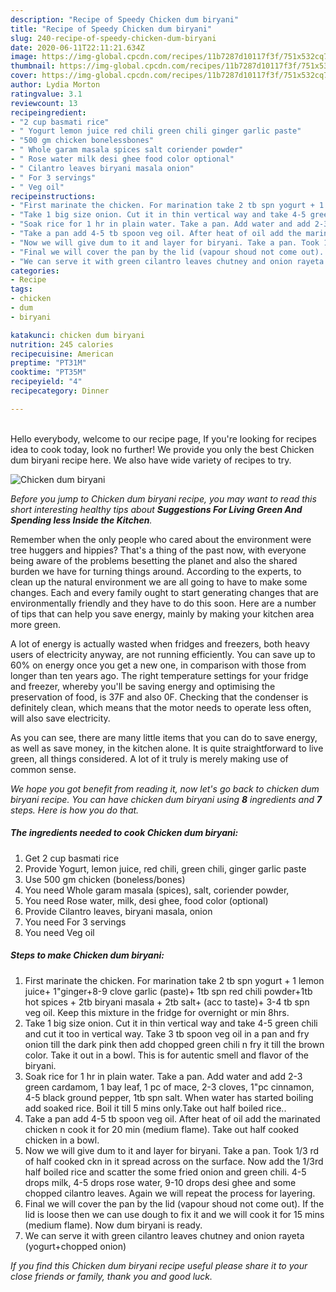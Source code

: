 ```yaml
---
description: "Recipe of Speedy Chicken dum biryani"
title: "Recipe of Speedy Chicken dum biryani"
slug: 240-recipe-of-speedy-chicken-dum-biryani
date: 2020-06-11T22:11:21.634Z
image: https://img-global.cpcdn.com/recipes/11b7287d10117f3f/751x532cq70/chicken-dum-biryani-recipe-main-photo.jpg
thumbnail: https://img-global.cpcdn.com/recipes/11b7287d10117f3f/751x532cq70/chicken-dum-biryani-recipe-main-photo.jpg
cover: https://img-global.cpcdn.com/recipes/11b7287d10117f3f/751x532cq70/chicken-dum-biryani-recipe-main-photo.jpg
author: Lydia Morton
ratingvalue: 3.1
reviewcount: 13
recipeingredient:
- "2 cup basmati rice"
- " Yogurt lemon juice red chili green chili ginger garlic paste"
- "500 gm chicken bonelessbones"
- " Whole garam masala spices salt coriender powder"
- " Rose water milk desi ghee food color optional"
- " Cilantro leaves biryani masala onion"
- " For 3 servings"
- " Veg oil"
recipeinstructions:
- "First marinate the chicken. For marination take 2 tb spn yogurt + 1 lemon juice+ 1&#34;ginger+8-9 clove garlic (paste)+ 1tb spn red chili powder+1tb hot spices + 2tb biryani masala + 2tb salt+ (acc to taste)+ 3-4 tb spn veg oil. Keep this mixture in the fridge for overnight or min 8hrs."
- "Take 1 big size onion. Cut it in thin vertical way and take 4-5 green chili and cut it too in vertical way. Take 3 tb spoon veg oil in a pan and fry onion till the dark pink then add chopped green chili n fry it till the brown color. Take it out in a bowl. This is for autentic smell and flavor of the biryani."
- "Soak rice for 1 hr in plain water. Take a pan. Add water and add 2-3 green cardamom, 1 bay leaf, 1 pc of mace, 2-3 cloves, 1&#34;pc cinnamon, 4-5 black ground pepper, 1tb spn salt. When water has started boiling add soaked rice. Boil it till 5 mins only.Take out half boiled rice.."
- "Take a pan add 4-5 tb spoon veg oil. After heat of oil add the marinated chicken n cook it for 20 min (medium flame). Take out half cooked chicken in a bowl."
- "Now we will give dum to it and layer for biryani. Take a pan. Took 1/3 rd of half cooked ckn in it spread across on the surface. Now add the 1/3rd half boiled rice and scatter the some fried onion and green chili. 4-5 drops milk, 4-5 drops rose water, 9-10 drops desi ghee and some chopped cilantro leaves. Again we will repeat the process for layering."
- "Final we will cover the pan by the lid (vapour shoud not come out). If the lid is loose then we can use dough to fix it and we will cook it for 15 mins (medium flame). Now dum biryani is ready."
- "We can serve it with green cilantro leaves chutney and onion rayeta (yogurt+chopped onion)"
categories:
- Recipe
tags:
- chicken
- dum
- biryani

katakunci: chicken dum biryani 
nutrition: 245 calories
recipecuisine: American
preptime: "PT31M"
cooktime: "PT35M"
recipeyield: "4"
recipecategory: Dinner

---
```

<br>
Hello everybody, welcome to our recipe page, If you're looking for recipes idea to cook today, look no further! We provide you only the best Chicken dum biryani recipe here. We also have wide variety of recipes to try.
<br>


![Chicken dum biryani](https://img-global.cpcdn.com/recipes/11b7287d10117f3f/751x532cq70/chicken-dum-biryani-recipe-main-photo.jpg)

<i>Before you jump to Chicken dum biryani recipe, you may want to read this short interesting healthy tips about 
<strong>Suggestions For Living Green And Spending less Inside the Kitchen</strong>.</i>
</br>

Remember when the only people who cared about the environment were tree huggers and hippies? That's a thing of the past now, with everyone being aware of the problems besetting the planet and also the shared burden we have for turning things around. According to the experts, to clean up the natural environment we are all going to have to make some changes. Each and every family ought to start generating changes that are environmentally friendly and they have to do this soon. Here are a number of tips that can help you save energy, mainly by making your kitchen area more green.

A lot of energy is actually wasted when fridges and freezers, both heavy users of electricity anyway, are not running efficiently. You can save up to 60% on energy once you get a new one, in comparison with those from longer than ten years ago. The right temperature settings for your fridge and freezer, whereby you'll be saving energy and optimising the preservation of food, is 37F and also 0F. Checking that the condenser is definitely clean, which means that the motor needs to operate less often, will also save electricity.

As you can see, there are many little items that you can do to save energy, as well as save money, in the kitchen alone. It is quite straightforward to live green, all things considered. A lot of it truly is merely making use of common sense.


<i>We hope you got benefit from reading it, now let's go back to chicken dum biryani recipe. You can have chicken dum biryani using <strong>8</strong> ingredients and <strong>7</strong> steps. Here is how you do that.
</i>

##### The ingredients needed to cook Chicken dum biryani:

1. Get 2 cup basmati rice
1. Provide  Yogurt, lemon juice, red chili, green chili, ginger garlic paste
1. Use 500 gm chicken (boneless/bones)
1. You need  Whole garam masala (spices), salt, coriender powder,
1. You need  Rose water, milk, desi ghee, food color (optional)
1. Provide  Cilantro leaves, biryani masala, onion
1. You need  For 3 servings
1. You need  Veg oil


##### Steps to make Chicken dum biryani:

1. First marinate the chicken. For marination take 2 tb spn yogurt + 1 lemon juice+ 1&#34;ginger+8-9 clove garlic (paste)+ 1tb spn red chili powder+1tb hot spices + 2tb biryani masala + 2tb salt+ (acc to taste)+ 3-4 tb spn veg oil. Keep this mixture in the fridge for overnight or min 8hrs.
1. Take 1 big size onion. Cut it in thin vertical way and take 4-5 green chili and cut it too in vertical way. Take 3 tb spoon veg oil in a pan and fry onion till the dark pink then add chopped green chili n fry it till the brown color. Take it out in a bowl. This is for autentic smell and flavor of the biryani.
1. Soak rice for 1 hr in plain water. Take a pan. Add water and add 2-3 green cardamom, 1 bay leaf, 1 pc of mace, 2-3 cloves, 1&#34;pc cinnamon, 4-5 black ground pepper, 1tb spn salt. When water has started boiling add soaked rice. Boil it till 5 mins only.Take out half boiled rice..
1. Take a pan add 4-5 tb spoon veg oil. After heat of oil add the marinated chicken n cook it for 20 min (medium flame). Take out half cooked chicken in a bowl.
1. Now we will give dum to it and layer for biryani. Take a pan. Took 1/3 rd of half cooked ckn in it spread across on the surface. Now add the 1/3rd half boiled rice and scatter the some fried onion and green chili. 4-5 drops milk, 4-5 drops rose water, 9-10 drops desi ghee and some chopped cilantro leaves. Again we will repeat the process for layering.
1. Final we will cover the pan by the lid (vapour shoud not come out). If the lid is loose then we can use dough to fix it and we will cook it for 15 mins (medium flame). Now dum biryani is ready.
1. We can serve it with green cilantro leaves chutney and onion rayeta (yogurt+chopped onion)


<i>If you find this Chicken dum biryani recipe useful please share it to your close friends or family, thank you and good luck.</i>
